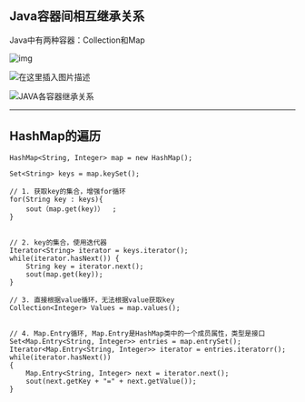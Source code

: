 ## Java容器间相互继承关系

Java中有两种容器：Collection和Map

![img](https://www.runoob.com/wp-content/uploads/2014/01/java-coll-2020-11-16.png)



![在这里插入图片描述](https://img-blog.csdnimg.cn/20190301185638582.png?x-oss-process=image/watermark,type_ZmFuZ3poZW5naGVpdGk,shadow_10,text_aHR0cHM6Ly9ibG9nLmNzZG4ubmV0L2EyMDExNDgwMTY5,size_6,color_FFFFFF,t_70)

![JAVA各容器继承关系](https://img-blog.csdnimg.cn/20190213131312518.png?x-oss-process=image/watermark,type_ZmFuZ3poZW5naGVpdGk,shadow_10,text_aHR0cHM6Ly9ibG9nLmNzZG4ubmV0L3dlaXhpbl80MjU3NDE0Mg==,size_16,color_FFFFFF,t_70#pic_center)

---

## HashMap的遍历



```
HashMap<String, Integer> map = new HashMap();

Set<String> keys = map.keySet();

// 1. 获取key的集合，增强for循环
for(String key : keys){
	sout（map.get(key)）	;
}


// 2. key的集合，使用迭代器
Iterator<String> iterator = keys.iterator();
while(iterator.hasNext()) {
	String key = iterator.next();
	sout(map.get(key));
}

// 3. 直接根据value循环，无法根据value获取key
Collection<Integer> Values = map.values();


// 4. Map.Entry循环, Map.Entry是HashMap类中的一个成员属性，类型是接口
Set<Map.Entry<String, Integer>> entries = map.entrySet();
Iterator<Map.Entry<String, Integer>> iterator = entries.iteratorr();
while(iterator.hasNext())
{
    Map.Entry<String, Integer> next = iterator.next();
    sout(next.getKey + "=" + next.getValue());
}

```







